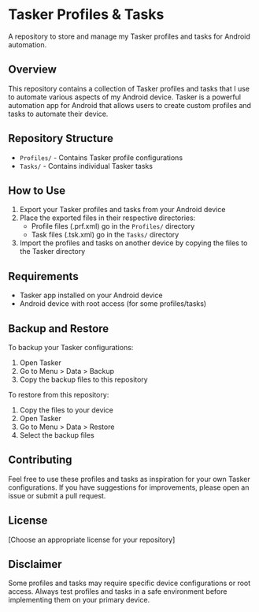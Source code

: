# Tasker Profiles & Tasks

A repository to store and manage my Tasker profiles and tasks for Android automation.

## Overview

This repository contains a collection of Tasker profiles and tasks that I use to automate various aspects of my Android device. Tasker is a powerful automation app for Android that allows users to create custom profiles and tasks to automate their device.

## Repository Structure

- `Profiles/` - Contains Tasker profile configurations
- `Tasks/` - Contains individual Tasker tasks

## How to Use

1. Export your Tasker profiles and tasks from your Android device
2. Place the exported files in their respective directories:
   - Profile files (.prf.xml) go in the `Profiles/` directory
   - Task files (.tsk.xml) go in the `Tasks/` directory
3. Import the profiles and tasks on another device by copying the files to the Tasker directory

## Requirements

- Tasker app installed on your Android device
- Android device with root access (for some profiles/tasks)

## Backup and Restore

To backup your Tasker configurations:
1. Open Tasker
2. Go to Menu > Data > Backup
3. Copy the backup files to this repository

To restore from this repository:
1. Copy the files to your device
2. Open Tasker
3. Go to Menu > Data > Restore
4. Select the backup files

## Contributing

Feel free to use these profiles and tasks as inspiration for your own Tasker configurations. If you have suggestions for improvements, please open an issue or submit a pull request.

## License

[Choose an appropriate license for your repository]

## Disclaimer

Some profiles and tasks may require specific device configurations or root access. Always test profiles and tasks in a safe environment before implementing them on your primary device.